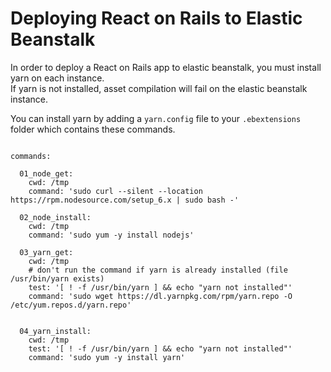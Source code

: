 # Deploying React on Rails to Elastic Beanstalk

In order to deploy a React on Rails app to elastic beanstalk, you must install yarn on each instance.  
If yarn is not installed, asset compilation will fail on the elastic beanstalk instance.

You can install yarn by adding a `yarn.config` file to your `.ebextensions` folder which contains these commands.

```

commands:

  01_node_get:
    cwd: /tmp
    command: 'sudo curl --silent --location https://rpm.nodesource.com/setup_6.x | sudo bash -'

  02_node_install:
    cwd: /tmp
    command: 'sudo yum -y install nodejs'

  03_yarn_get:
    cwd: /tmp
    # don't run the command if yarn is already installed (file /usr/bin/yarn exists)
    test: '[ ! -f /usr/bin/yarn ] && echo "yarn not installed"'
    command: 'sudo wget https://dl.yarnpkg.com/rpm/yarn.repo -O /etc/yum.repos.d/yarn.repo'


  04_yarn_install:
    cwd: /tmp
    test: '[ ! -f /usr/bin/yarn ] && echo "yarn not installed"'
    command: 'sudo yum -y install yarn'

```

